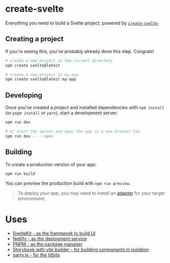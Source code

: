 # create-svelte

Everything you need to build a Svelte project, powered by [`create-svelte`](https://github.com/sveltejs/kit/tree/master/packages/create-svelte).

## Creating a project

If you're seeing this, you've probably already done this step. Congrats!

```bash
# create a new project in the current directory
npm create svelte@latest

# create a new project in my-app
npm create svelte@latest my-app
```

## Developing

Once you've created a project and installed dependencies with `npm install` (or `pnpm install` or `yarn`), start a development server:

```bash
npm run dev

# or start the server and open the app in a new browser tab
npm run dev -- --open
```

## Building

To create a production version of your app:

```bash
npm run build
```

You can preview the production build with `npm run preview`.

> To deploy your app, you may need to install an [adapter](https://kit.svelte.dev/docs/adapters) for your target environment.

# Uses

- [SvelteKit - as the framework to build UI](https://kit.svelte.dev/)
- [Netlify - as the deployment service](https://www.netlify.com/)
- [PNPM - as the package manager](https://pnpm.io/)
- [Storybook with vite builder - for building components in isolation](https://storybook.js.org/)
- [party.js - for the titbits](https://party.js.org/)
